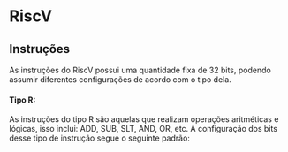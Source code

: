 # RiscV

## Instruções
As instruções do RiscV possui uma quantidade fixa de 32 bits, podendo assumir diferentes configurações de acordo com o tipo dela.
#### Tipo R:
As instruções do tipo R são aquelas que realizam operações aritméticas e lógicas, isso inclui: ADD, SUB, SLT, AND, OR, etc. A configuração dos bits desse tipo de instrução segue o seguinte padrão:
